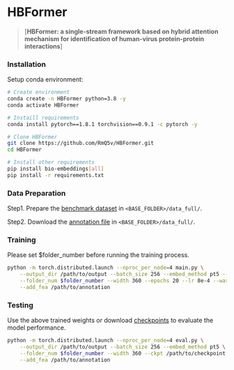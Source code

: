 # HBFormer
>
> [**HBFormer: a single-stream framework based on hybrid attention mechanism for identification of human-virus protein-protein interactions**]

### Installation

Setup conda environment:
```bash
# Create environment
conda create -n HBFormer python=3.8 -y
conda activate HBFormer

# Instaill requirements
conda install pytorch==1.8.1 torchvision==0.9.1 -c pytorch -y

# Clone HBFormer
git clone https://github.com/RmQ5v/HBFormer.git
cd HBFormer

# Install other requirements
pip install bio-embeddings[all]
pip install -r requirements.txt
```

### Data Preparation

Step1. Prepare the [benchmark dataset](http://kurata35.bio.kyutech.ac.jp/LSTM-PHV/download_page) in `<BASE_FOLDER>/data_full/`.

Step2. Download the [annotation file](https://drive.google.com/file/d/18YZe2UwAFkHRDh2sRUvRr5-QYeT3IQRK/view?usp=sharing) in `<BASE_FOLDER>/data_full/`.

### Training

Please set $folder_number before running the training process.

```bash
python -m torch.distributed.launch --nproc_per_node=4 main.py \
    --output_dir /path/to/output --batch_size 256 --embed_method pt5 --depth 1 \
    --folder_num $folder_number --width 360 --epochs 20 --lr 8e-4 --warmup-lr 5e-4 --min-lr 1e-4 --num_heads 12 \
    --add_fea /path/to/annotation
```

### Testing

Use the above trained weights or download [checkpoints](https://drive.google.com/file/d/1ihNe4vYhf8ZqIcau5KWxiVQvkALLmqVT/view?usp=sharing) to evaluate the model performance.

```bash
python -m torch.distributed.launch --nproc_per_node=4 eval.py \
    --output_dir /path/to/output --batch_size 256 --embed_method pt5 \
    --folder_num $folder_number --width 360 --ckpt /path/to/checkpoint \
    --add_fea /path/to/annotation
```

